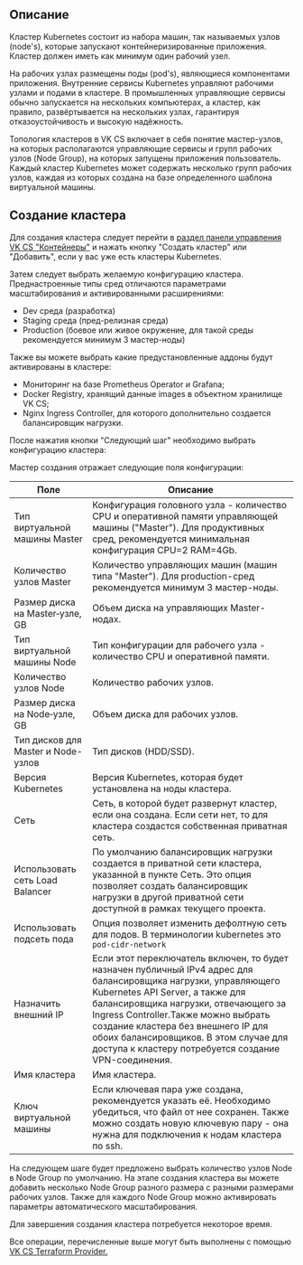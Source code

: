 ## Описание

Кластер Kubernetes состоит из набора машин, так называемых узлов (node's), которые запускают контейнеризированные приложения. Кластер должен иметь как минимум один рабочий узел.

На рабочих узлах размещены поды (pod's), являющиеся компонентами приложения. Внутренние сервисы Kubernetes управляют рабочими узлами и подами в кластере. В промышленных управляющие сервисы обычно запускается на нескольких компьютерах, а кластер, как правило, развёртывается на нескольких узлах, гарантируя отказоустойчивость и высокую надёжность.

Топология кластеров в VK CS включает в себя понятие мастер-узлов, на которых располагаются управляющие сервисы и групп рабочих узлов (Node Group), на которых запущены приложения пользователь. Каждый кластер Kubernetes может содержать несколько групп рабочих узлов, каждая из которых создана на базе определенного шаблона виртуальной машины.

## Создание кластера

Для создания кластера следует перейти в [раздел панели управления VK CS "Контейнеры"](https://mcs.mail.ru/app/services/containers/add/) и нажать кнопку "Создать кластер" или "Добавить", если у вас уже есть кластеры Kubernetes.

Затем следует выбрать желаемую конфигурацию кластера. Преднастроенные типы сред отличаются параметрами масштабирования и активированными расширениями:

- Dev среда (разработка)
- Staging среда (пред-релизная среда)
- Production (боевое или живое окружение, для такой среды рекомендуется минимум 3 мастер-ноды)

Также вы можете выбрать какие предустановленные аддоны будут активированы в кластере:

- Мониторинг на базе Prometheus Operator и Grafana;
- Docker Registry, хранящий данные images в объектном хранилище VK CS;
- Nginx Ingress Controller, для которого дополнительно создается балансировщик нагрузки.

После нажатия кнопки "Следующий шаг" необходимо выбрать конфигурацию кластера:

Мастер создания отражает следующие поля конфигурации:

| Поле |Описание|
|--------------------------------------|----|
| Тип виртуальной машины Master | Конфигурация головного узла - количество CPU и оперативной памяти управляющей машины ("Master"). Для продуктивных сред, рекомендуется минимальная конфигурация CPU=2 RAM=4Gb.|
| Количество узлов Master | Количество управляющих машин (машин типа "Master"). Для production-сред рекомендуется минимум 3 мастер-ноды.|
| Размер диска на Master‑узле, GB | Объем диска на управляющих Master-нодах.|
| Тип виртуальной машины Node| Тип конфигурации для рабочего узла - количество CPU и оперативной памяти.|
| Количество узлов Node| Количество рабочих узлов.|
| Размер диска на Node‑узле, GB| Объем диска для рабочих узлов.|
| Тип дисков для Master и Node-узлов| Тип дисков (HDD/SSD).|
| Версия Kubernetes | Версия Kubernetes, которая будет установлена на ноды кластера. |
| Сеть  | Сеть, в которой будет развернут кластер, если она создана. Если сети нет, то для кластера создастся собственная приватная сеть. |
|Использовать сеть Load Balancer|По умолчанию балансировщик нагрузки создается в приватной сети кластера, указанной в пункте Сеть. Это опция позволяет создать балансировщик нагрузки в другой приватной сети доступной в рамках текущего проекта.|
|Использовать подсеть пода|Опция позволяет изменить дефолтную сеть для подов. В терминологии kubernetes это `pod-cidr-network`|
| Назначить внешний IP  | Если этот переключатель включен, то будет назначен публичный IPv4 адрес для балансировщика нагрузки, управляющего Kubernetes API Server, а также для балансировщика нагрузки, отвечающего за Ingress Controller.Также можно выбрать создание кластера без внешнего IP для обоих балансировщиков. В этом случае для доступа к кластеру потребуется создание VPN-соединения.|
| Имя кластера  | Имя кластера. |
| Ключ виртуальной машины   | Если ключевая пара уже создана, рекомендуется указать её. Необходимо убедиться, что файл от нее сохранен. Также можно создать новую ключевую пару - она нужна для подключения к нодам кластера по ssh.  |

На следующем шаге будет предложено выбрать количество узлов Node в Node Group по умолчанию. На этапе создания кластера вы можете добавить несколько Node Group разного размера с разными размерами рабочих узлов. Также для каждого Node Group можно активировать параметры автоматического масштабирования.

Для завершения создания кластера потребуется некоторое время.

Все операции, перечисленные выше могут быть выполнены с помощью [VK CS Terraform Provider.](https://mcs.mail.ru/docs/ru/base/k8s/k8s-terraform/k8s-terraform-mcs)
